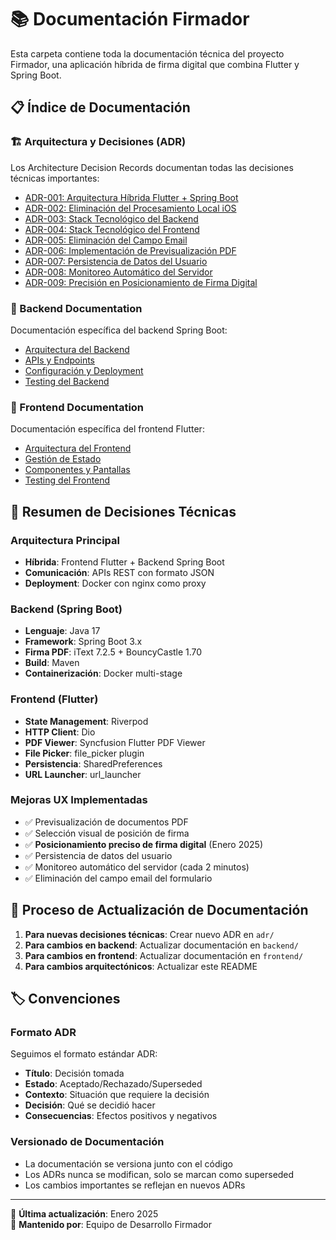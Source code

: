 # 📚 Documentación Firmador

Esta carpeta contiene toda la documentación técnica del proyecto Firmador, una aplicación híbrida de firma digital que combina Flutter y Spring Boot.

## 📋 Índice de Documentación

### 🏗️ Arquitectura y Decisiones (ADR)
Los Architecture Decision Records documentan todas las decisiones técnicas importantes:

- [ADR-001: Arquitectura Híbrida Flutter + Spring Boot](adr/001-arquitectura-hibrida.md)
- [ADR-002: Eliminación del Procesamiento Local iOS](adr/002-eliminacion-ios-local.md)
- [ADR-003: Stack Tecnológico del Backend](adr/003-stack-backend.md)
- [ADR-004: Stack Tecnológico del Frontend](adr/004-stack-frontend.md)
- [ADR-005: Eliminación del Campo Email](adr/005-eliminacion-campo-email.md)
- [ADR-006: Implementación de Previsualización PDF](adr/006-previsualizacion-pdf.md)
- [ADR-007: Persistencia de Datos del Usuario](adr/007-persistencia-datos-usuario.md)
- [ADR-008: Monitoreo Automático del Servidor](adr/008-monitoreo-automatico-servidor.md)
- [ADR-009: Precisión en Posicionamiento de Firma Digital](adr/009-precision-posicionamiento-firma.md)

### 🚀 Backend Documentation
Documentación específica del backend Spring Boot:

- [Arquitectura del Backend](backend/arquitectura.md)
- [APIs y Endpoints](backend/apis.md)
- [Configuración y Deployment](backend/deployment.md)
- [Testing del Backend](backend/testing.md)

### 📱 Frontend Documentation
Documentación específica del frontend Flutter:

- [Arquitectura del Frontend](frontend/arquitectura.md)
- [Gestión de Estado](frontend/state-management.md)
- [Componentes y Pantallas](frontend/components.md)
- [Testing del Frontend](frontend/testing.md)

## 🎯 Resumen de Decisiones Técnicas

### Arquitectura Principal
- **Híbrida**: Frontend Flutter + Backend Spring Boot
- **Comunicación**: APIs REST con formato JSON
- **Deployment**: Docker con nginx como proxy

### Backend (Spring Boot)
- **Lenguaje**: Java 17
- **Framework**: Spring Boot 3.x
- **Firma PDF**: iText 7.2.5 + BouncyCastle 1.70
- **Build**: Maven
- **Containerización**: Docker multi-stage

### Frontend (Flutter)
- **State Management**: Riverpod
- **HTTP Client**: Dio
- **PDF Viewer**: Syncfusion Flutter PDF Viewer
- **File Picker**: file_picker plugin
- **Persistencia**: SharedPreferences
- **URL Launcher**: url_launcher

### Mejoras UX Implementadas
- ✅ Previsualización de documentos PDF
- ✅ Selección visual de posición de firma
- ✅ **Posicionamiento preciso de firma digital** (Enero 2025)
- ✅ Persistencia de datos del usuario
- ✅ Monitoreo automático del servidor (cada 2 minutos)
- ✅ Eliminación del campo email del formulario

## 🔄 Proceso de Actualización de Documentación

1. **Para nuevas decisiones técnicas**: Crear nuevo ADR en `adr/`
2. **Para cambios en backend**: Actualizar documentación en `backend/`
3. **Para cambios en frontend**: Actualizar documentación en `frontend/`
4. **Para cambios arquitectónicos**: Actualizar este README

## 🏷️ Convenciones

### Formato ADR
Seguimos el formato estándar ADR:
- **Título**: Decisión tomada
- **Estado**: Aceptado/Rechazado/Superseded
- **Contexto**: Situación que requiere la decisión
- **Decisión**: Qué se decidió hacer
- **Consecuencias**: Efectos positivos y negativos

### Versionado de Documentación
- La documentación se versiona junto con el código
- Los ADRs nunca se modifican, solo se marcan como superseded
- Los cambios importantes se reflejan en nuevos ADRs

---

📝 **Última actualización**: Enero 2025  
👥 **Mantenido por**: Equipo de Desarrollo Firmador 